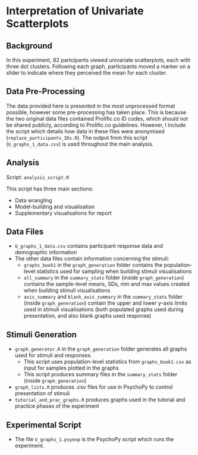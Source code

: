 # Interpretation of Univariate Scatterplots

## Background

In this experiment, 82 partcipants viewed univariate scatterplots, each with three dot clusters. Following each graph, participants moved a marker on a slider to indicate where they perceived the mean for each cluster.

## Data Pre-Processing

The data provided here is presented in the most unprocessed format possible, however some pre-processing has taken place. This is because the two original data files contained Prolific.co ID codes, which should not be shared publicly, according to Prolific.co guidelines. However, I include the script which details how data in these files were anonymised (`replace_participants_IDs.R`). The output from this script (`U_graphs_1_data.csv`) is used throughout the main analysis. 

## Analysis

Script: `analysis_script.R`

This script has three main sections:

- Data wrangling
- Model-building and visualisation
- Supplementary visualisations for report
 
## Data Files

- `U_graphs_1_data.csv` contains participant response data and demographic information
- The other data files contain information concerning the stimuli:
     - `graphs_book1` in the `graph_generation` folder contains the population-level statistics used for sampling when building stimuli visualisations
     - `all_summary` in the `summary_stats` folder (inside `graph_generation`) contains the sample-level means, SDs, min and max values created when building stimuli visualisations 
     - `axis_summary` and `blank_axis_summary` in the `summary_stats` folder (inside `graph_generation`) contain the upper and lower y-axis limits used in stimuli visualisations (both populated graphs used during presentation, and also blank graphs used response)

## Stimuli Generation

- `graph_generator.R` in the `graph_generation` folder generates all graphs used for stimuli and responses. 
     - This script uses population-level statistics from `graphs_book1.csv` as input for samples plotted in the graphs
     - This script produces summary files in the `summary_stats` folder (inside `graph_generation`)
- `graph_lists.R` produces .csv files for use in PsychoPy to control presentation of stimuli
- `tutorial_and_prac_graphs.R` produces graphs used in the tutorial and practice phases of the experiment

## Experimental Script

- The file `U_graphs_1.psyexp` is the PsychoPy script which runs the experiment.
